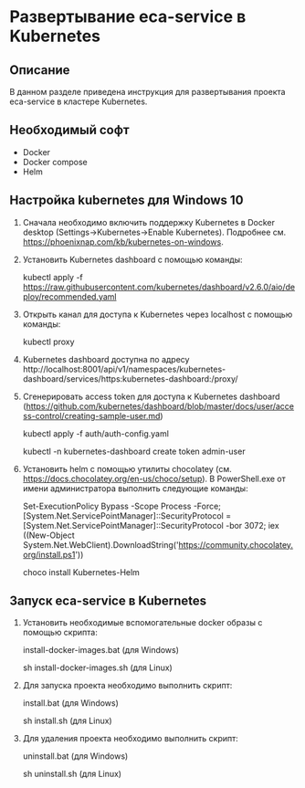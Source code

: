 Развертывание eca-service в Kubernetes
======================================

Описание
----------------------------------------
В данном разделе приведена инструкция для развертывания проекта eca-service в кластере Kubernetes.

Необходимый софт
----------------------------------------
* Docker
* Docker compose
* Helm

Настройка kubernetes для Windows 10
----------------------------------------

1. Сначала необходимо включить поддержку Kubernetes в Docker desktop (Settings->Kubernetes->Enable Kubernetes).
Подробнее см. https://phoenixnap.com/kb/kubernetes-on-windows.

2. Установить Kubernetes dashboard с помощью команды:

   kubectl apply -f https://raw.githubusercontent.com/kubernetes/dashboard/v2.6.0/aio/deploy/recommended.yaml

3. Открыть канал для доступа к Kubernetes через localhost с помощью команды:

   kubectl proxy

4. Kubernetes dashboard доступна по адресу http://localhost:8001/api/v1/namespaces/kubernetes-dashboard/services/https:kubernetes-dashboard:/proxy/

5. Сгенерировать access token для доступа к Kubernetes dashboard (https://github.com/kubernetes/dashboard/blob/master/docs/user/access-control/creating-sample-user.md)

   kubectl apply -f auth/auth-config.yaml

   kubectl -n kubernetes-dashboard create token admin-user

6. Установить helm с помощью утилиты chocolatey (см. https://docs.chocolatey.org/en-us/choco/setup). В PowerShell.exe от имени
администратора выполнить следующие команды:

   Set-ExecutionPolicy Bypass -Scope Process -Force; [System.Net.ServicePointManager]::SecurityProtocol = [System.Net.ServicePointManager]::SecurityProtocol -bor 3072; iex ((New-Object System.Net.WebClient).DownloadString('https://community.chocolatey.org/install.ps1'))

   choco install Kubernetes-Helm


Запуск eca-service в Kubernetes
----------------------------------------

1. Установить необходимые вспомогательные docker образы с помощью скрипта:

   install-docker-images.bat (для Windows)
   
   sh install-docker-images.sh (для Linux)

2. Для запуска проекта необходимо выполнить скрипт:

   install.bat (для Windows)
   
   sh install.sh (для Linux)

3. Для удаления проекта необходимо выполнить скрипт:

   uninstall.bat (для Windows)
   
   sh uninstall.sh (для Linux)